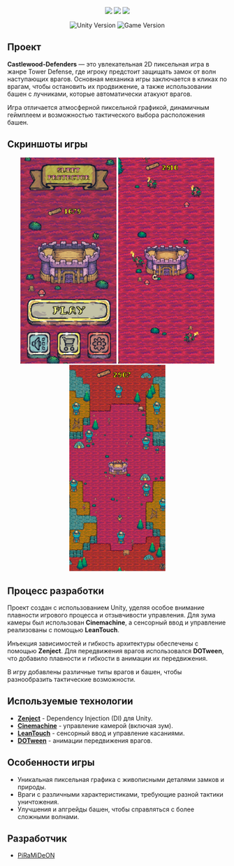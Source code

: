 <p align="center">
      <img src='https://github.com/PiRaMiDeON/Castlewood-Defenders/blob/main/Imgs/1.jpg' width=220>
      <img src='https://github.com/PiRaMiDeON/Castlewood-Defenders/blob/main/Imgs/2.jpg' width=220>
      <img src='https://github.com/PiRaMiDeON/Castlewood-Defenders/blob/main/Imgs/3.jpg' width=220>
</p>

<p align="center">
    <img src="https://img.shields.io/badge/Engine-Unity-blueviolet" alt="Unity Version">
    <img src="https://img.shields.io/badge/Version-Beta-green" alt="Game Version">
</p>

## Проект

**Castlewood-Defenders** — это увлекательная 2D пиксельная игра в жанре Tower Defense, где игроку предстоит защищать замок от волн наступающих врагов. Основная механика игры заключается в кликах по врагам, чтобы остановить их продвижение, а также использовании башен с лучниками, которые автоматически атакуют врагов.

Игра отличается атмосферной пиксельной графикой, динамичным геймплеем и возможностью тактического выбора расположения башен.

## Скриншоты игры

<p align="center"> 
      <img src='https://github.com/PiRaMiDeON/Castlewood-Defenders/blob/main/Imgs/Screenshot1.jpg' width=220>
      <img src='https://github.com/PiRaMiDeON/Castlewood-Defenders/blob/main/Imgs/Screenshot2.jpg' width=220> 
      <img src='https://github.com/PiRaMiDeON/Castlewood-Defenders/blob/main/Imgs/Screenshot3.jpg' width=220>
</p>

## Процесс разработки

Проект создан с использованием Unity, уделяя особое внимание плавности игрового процесса и отзывчивости управления. Для зума камеры был использован **Cinemachine**, а сенсорный ввод и управление реализованы с помощью **LeanTouch**.

Инъекция зависимостей и гибкость архитектуры обеспечены с помощью **Zenject**. Для передвижения врагов использовался **DOTween**, что добавило плавности и гибкости в анимации их передвижения.

В игру добавлены различные типы врагов и башен, чтобы разнообразить тактические возможности.

## Используемые технологии

- [**Zenject**](https://assetstore.unity.com/packages/tools/utilities/zenject-157735) - Dependency Injection (DI) для Unity.
- [**Cinemachine**](https://assetstore.unity.com/packages/essentials/cinemachine-79898) - управление камерой (включая зум).
- [**LeanTouch**](https://assetstore.unity.com/packages/tools/input-management/lean-touch-116049) - сенсорный ввод и управление касаниями.
- [**DOTween**](http://dotween.demigiant.com/) - анимации передвижения врагов.

## Особенности игры

- Уникальная пиксельная графика с живописными деталями замков и природы.
- Враги с различными характеристиками, требующие разной тактики уничтожения.
- Улучшения и апгрейды башен, чтобы справляться с более сложными волнами.

## Разработчик

- [PiRaMiDeON](https://github.com/PiRaMiDeON)
